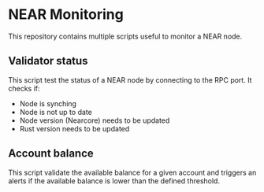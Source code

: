 # NEAR Monitoring

This repository contains multiple scripts useful to monitor a NEAR node.

## Validator status
This script test the status of a NEAR node by connecting to the RPC port.
It checks if:

- Node is synching
- Node is not up to date
- Node version (Nearcore) needs to be updated
- Rust version needs to be updated

## Account balance
This script validate the available balance for a given account and triggers an alerts if the available balance is lower than the defined threshold.
